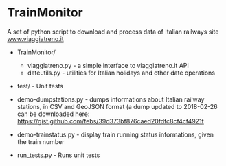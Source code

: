 # TrainMonitor
A set of python script to download and process data of Italian railways site www.viaggiatreno.it

* TrainMonitor/
  *  viaggiatreno.py - a simple interface to viaggiatreno.it API
  *  dateutils.py - utilities for Italian holidays and other date operations

* test/ - Unit tests
    
* demo-dumpstations.py - dumps informations about Italian railway stations, in CSV and GeoJSON format (a dump updated to 2018-02-26 can be downloaded here: 
https://gist.github.com/febs/39d373bf876caed20fdfc8cf4cf4921f

* demo-trainstatus.py - display train running status informations, given the train number

* run_tests.py - Runs unit tests
